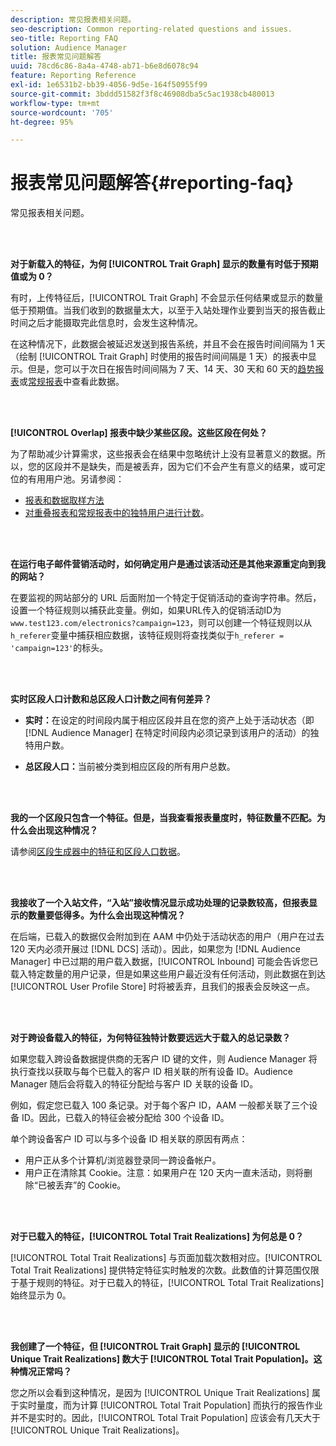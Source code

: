 ```yaml
---
description: 常见报表相关问题。
seo-description: Common reporting-related questions and issues.
seo-title: Reporting FAQ
solution: Audience Manager
title: 报表常见问题解答
uuid: 78cd6c86-8a4a-4748-ab71-b6e8d6078c94
feature: Reporting Reference
exl-id: 1e6531b2-bb39-4056-9d5e-164f50955f99
source-git-commit: 3bddd51582f3f8c46908dba5c5ac1938cb480013
workflow-type: tm+mt
source-wordcount: '705'
ht-degree: 95%

---
```


# 报表常见问题解答{#reporting-faq}

常见报表相关问题。

<br> 

<!-- 

faq_reports.xml

 -->

**对于新载入的特征，为何 [!UICONTROL Trait Graph] 显示的数量有时低于预期值或为 0？**

有时，上传特征后，[!UICONTROL Trait Graph] 不会显示任何结果或显示的数量低于预期值。当我们收到的数据量太大，以至于入站处理作业要到当天的报告截止时间之后才能摄取完此信息时，会发生这种情况。

在这种情况下，此数据会被延迟发送到报告系统，并且不会在报告时间间隔为 1 天（绘制 [!UICONTROL Trait Graph] 时使用的报告时间间隔是 1 天）的报表中显示。但是，您可以于次日在报告时间间隔为 7 天、14 天、30 天和 60 天的[趋势报表](../reporting/trend-reports.md#trend-report-overview)或[常规报表](../reporting/general-reports.md#general-reports-overview)中查看此数据。

<br> 

**[!UICONTROL Overlap] 报表中缺少某些区段。这些区段在何处？**

为了帮助减少计算需求，这些报表会在结果中忽略统计上没有显著意义的数据。所以，您的区段并不是缺失，而是被丢弃，因为它们不会产生有意义的结果，或可定位的有用用户池。另请参阅：

* [报表和数据取样方法](../reporting/report-sampling.md)
* [对重叠报表和常规报表中的独特用户进行计数](../reporting/unique-user-counts.md)。

<br> 

**在运行电子邮件营销活动时，如何确定用户是通过该活动还是其他来源重定向到我的网站？**

在要监视的网站部分的 URL 后面附加一个特定于促销活动的查询字符串。然后，设置一个特征规则以捕获此变量。例如，如果URL传入的促销活动ID为`www.test123.com/electronics?campaign=123`，则可以创建一个特征规则以从`h_referer`变量中捕获相应数据，该特征规则将查找类似于`h_referer = 'campaign=123'`的标头。

<br> 

**实时区段人口计数和总区段人口计数之间有何差异？**

* **实时：**&#x200B;在设定的时间段内属于相应区段并且在您的资产上处于活动状态（即 [!DNL Audience Manager] 在特定时间段内必须记录到该用户的活动）的独特用户数。

* **总区段人口：**&#x200B;当前被分类到相应区段的所有用户总数。

<!-- 

<p> <b>Why is data available for total fires for traits but not segments?</b> </p> 
<p>Total fires correspond to page loads. Total trait fires provide the number of times that specific trait has fired. This number will always be equal to, or greater than, your unique user count. By contrast, segments are audience profiles that represent groups of users. Segments don't correlate to page loads or views because they're tied to logic that classifies users based on rules, not individual traits. </p>

 -->

<br> 

**我的一个区段只包含一个特征。但是，当我查看报表量度时，特征数量不匹配。为什么会出现这种情况？**

请参阅[区段生成器中的特征和区段人口数据](../features/segments/segment-builder-data.md)。

<br> 

<!-- 

<p> <b>Why would there be a difference between real-time segment population and the unique values?</b> </p> 
<p>Audience Manager uses different methodologies to count traits and segments. </p> 
<p>For traits, the uniques metric represents receipt of data collection. Every time a visitor realizes a particular trait, either in real-time via the DCS, or offline via Inbound, the uniques for that trait goes up by 1. </p> 
<p>For example, a trait uniques of 2,340 over the range of seven days means that 2,340 unique visitors realized that trait over the last seven days. </p> 
<p>Segments are counted differently because their primary purpose is to help you understand your audience better. Every time Audience Manager sees a visitor in real-time who is a member of a given segment, even if that segment isn’t being newly realized or re-realized on a request, the uniques for that segment goes up by 1. </p> 
<p>For example, a segment uniques of 5,000 over the range of seven days means that Audience Manager saw 5,000 unique users in real-time data-collection events over the last seven days who were members of that segment at the time that Audience Manager saw them, regardless of whether that was a new membership or a pre-existing one. </p>

 -->

**我接收了一个入站文件，“入站”接收情况显示成功处理的记录数较高，但报表显示的数量要低得多。为什么会出现这种情况？**

在后端，已载入的数据仅会附加到在 AAM 中仍处于活动状态的用户（用户在过去 120 天内必须开展过 [!DNL DCS] 活动）。因此，如果您为 [!DNL Audience Manager] 中已过期的用户载入数据，[!UICONTROL Inbound] 可能会告诉您已载入特定数量的用户记录，但是如果这些用户最近没有任何活动，则此数据在到达 [!UICONTROL User Profile Store] 时将被丢弃，且我们的报表会反映这一点。

<br> 

**对于跨设备载入的特征，为何特征独特计数要远远大于载入的总记录数？**

如果您载入跨设备数据提供商的无客户 ID 键的文件，则 Audience Manager 将执行查找以获取与每个已载入的客户 ID 相关联的所有设备 ID。Audience Manager 随后会将载入的特征分配给与客户 ID 关联的设备 ID。

例如，假定您已载入 100 条记录。对于每个客户 ID，AAM 一般都关联了三个设备 ID。因此，已载入的特征会被分配给 300 个设备 ID。

单个跨设备客户 ID 可以与多个设备 ID 相关联的原因有两点：

* 用户正从多个计算机/浏览器登录同一跨设备帐户。
* 用户正在清除其 Cookie。注意：如果用户在 120 天内一直未活动，则将删除“已被丢弃”的 Cookie。

<br> 

**对于已载入的特征，[!UICONTROL Total Trait Realizations] 为何总是 0？**

[!UICONTROL Total Trait Realizations] 与页面加载次数相对应。[!UICONTROL Total Trait Realizations] 提供特定特征实时触发的次数。此数值的计算范围仅限于基于规则的特征。对于已载入的特征，[!UICONTROL Total Trait Realizations] 始终显示为 0。

<br> 

**我创建了一个特征，但 [!UICONTROL Trait Graph] 显示的 [!UICONTROL Unique Trait Realizations] 数大于 [!UICONTROL Total Trait Population]。这种情况正常吗？**

您之所以会看到这种情况，是因为 [!UICONTROL Unique Trait Realizations] 属于实时量度，而为计算 [!UICONTROL Total Trait Population] 而执行的报告作业并不是实时的。因此，[!UICONTROL Total Trait Population] 应该会有几天大于 [!UICONTROL Unique Trait Realizations]。
